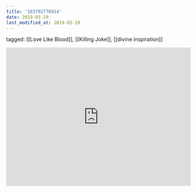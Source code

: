 ```yaml
---
title: '183792776914'
date: 2019-03-29
last_modified_at: 2019-03-29
---
```

tagged: [[Love Like Blood]], [[Killing Joke]], [[divine inspiration]]
<iframe allow="accelerometer; autoplay; clipboard-write; encrypted-media; gyroscope; picture-in-picture" allowfullscreen="" frameborder="0" height="375" id="youtube_iframe" src="https://www.youtube.com/embed/d1gRHE6kdJE?feature=oembed&amp;enablejsapi=1&amp;origin=https://safe.txmblr.com&amp;wmode=opaque" width="500"></iframe>